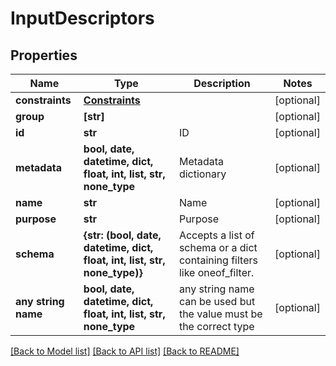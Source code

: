 # InputDescriptors


## Properties
Name | Type | Description | Notes
------------ | ------------- | ------------- | -------------
**constraints** | [**Constraints**](Constraints.md) |  | [optional] 
**group** | **[str]** |  | [optional] 
**id** | **str** | ID | [optional] 
**metadata** | **bool, date, datetime, dict, float, int, list, str, none_type** | Metadata dictionary | [optional] 
**name** | **str** | Name | [optional] 
**purpose** | **str** | Purpose | [optional] 
**schema** | **{str: (bool, date, datetime, dict, float, int, list, str, none_type)}** | Accepts a list of schema or a dict containing filters like oneof_filter. | [optional] 
**any string name** | **bool, date, datetime, dict, float, int, list, str, none_type** | any string name can be used but the value must be the correct type | [optional]

[[Back to Model list]](../README.md#documentation-for-models) [[Back to API list]](../README.md#documentation-for-api-endpoints) [[Back to README]](../README.md)



